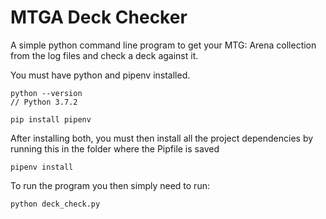 # MTGA Deck Checker

A simple python command line program to get your MTG: Arena collection from the log files and check a deck against it.

You must have python and pipenv installed.

```
python --version
// Python 3.7.2
```

```
pip install pipenv
```

After installing both, you must then install all the project dependencies by running this in the folder where the Pipfile is saved

```
pipenv install
```

To run the program you then simply need to run:

```
python deck_check.py
```
